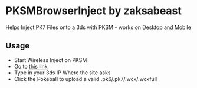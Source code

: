 # PKSMBrowserInject by zaksabeast
Helps Inject PK7 Files onto a 3ds with PKSM - works on Desktop and Mobile

## Usage
* Start Wireless Inject on PKSM
* Go to [this link](http://htmlpreview.github.io/?https://github.com/BernardoGiordano/PKSM-Tools/blob/master/servepkx/servepkx-browser/index.html)
* Type in your 3ds IP Where the site asks
* Click the Pokeball to upload a valid .pk6/.pk7/.wcx/.wcxfull

